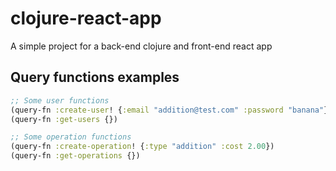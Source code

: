 # clojure-react-app

A simple project for a back-end clojure and front-end react app

## Query functions examples

```clojure
;; Some user functions
(query-fn :create-user! {:email "addition@test.com" :password "banana"})
(query-fn :get-users {})

;; Some operation functions
(query-fn :create-operation! {:type "addition" :cost 2.00})
(query-fn :get-operations {})
```
